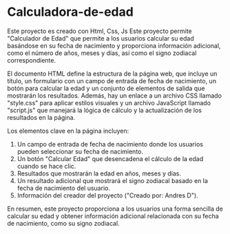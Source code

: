 # Calculadora-de-edad
Este proyecto es creado con Html, Css, Js
Este proyecto permite "Calculador de Edad" que permite a los usuarios calcular su edad basándose en su fecha de nacimiento
y proporciona información adicional, como el número de años, meses y días, así como el signo zodiacal correspondiente.

El documento HTML define la estructura de la página web, que incluye un título, 
un formulario con un campo de entrada de fecha de nacimiento, un botón para calcular la edad 
y un conjunto de elementos de salida que mostrarán los resultados. Además, hay un enlace a un archivo CSS llamado "style.css" 
para aplicar estilos visuales y un archivo JavaScript llamado "script.js" que manejará la lógica de cálculo 
y la actualización de los resultados en la página.

Los elementos clave en la página incluyen:

1. Un campo de entrada de fecha de nacimiento donde los usuarios pueden seleccionar su fecha de nacimiento.
2. Un botón "Calcular Edad" que desencadena el cálculo de la edad cuando se hace clic.
3. Resultados que mostrarán la edad en años, meses y días.
4. Un resultado adicional que mostrará el signo zodiacal basado en la fecha de nacimiento del usuario.
5. Información del creador del proyecto ("Creado por: Andres D").

En resumen, este proyecto proporciona a los usuarios una forma sencilla de calcular su edad 
y obtener información adicional relacionada con su fecha de nacimiento, como su signo zodiacal.
